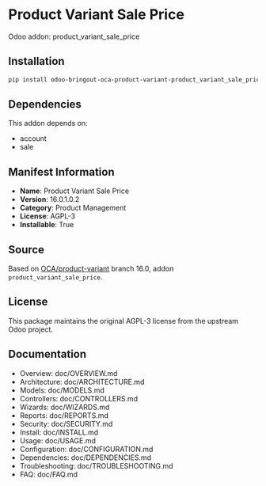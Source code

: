 # Product Variant Sale Price

Odoo addon: product_variant_sale_price

## Installation

```bash
pip install odoo-bringout-oca-product-variant-product_variant_sale_price
```

## Dependencies

This addon depends on:
- account
- sale

## Manifest Information

- **Name**: Product Variant Sale Price
- **Version**: 16.0.1.0.2
- **Category**: Product Management
- **License**: AGPL-3
- **Installable**: True

## Source

Based on [OCA/product-variant](https://github.com/OCA/product-variant) branch 16.0, addon `product_variant_sale_price`.

## License

This package maintains the original AGPL-3 license from the upstream Odoo project.

## Documentation

- Overview: doc/OVERVIEW.md
- Architecture: doc/ARCHITECTURE.md
- Models: doc/MODELS.md
- Controllers: doc/CONTROLLERS.md
- Wizards: doc/WIZARDS.md
- Reports: doc/REPORTS.md
- Security: doc/SECURITY.md
- Install: doc/INSTALL.md
- Usage: doc/USAGE.md
- Configuration: doc/CONFIGURATION.md
- Dependencies: doc/DEPENDENCIES.md
- Troubleshooting: doc/TROUBLESHOOTING.md
- FAQ: doc/FAQ.md
